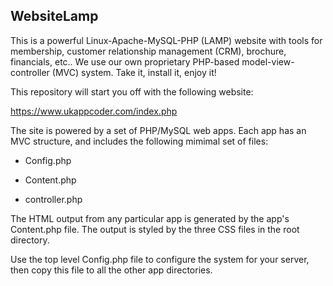 ## WebsiteLamp

This is a powerful Linux-Apache-MySQL-PHP (LAMP) website with tools for membership, customer relationship management (CRM), brochure, financials, etc.. We use our own proprietary PHP-based model-view-controller (MVC) system. Take it, install it, enjoy it!

This repository will start you off with the following website:

https://www.ukappcoder.com/index.php

The site is powered by a set of PHP/MySQL web apps. Each app has an MVC structure, and includes the following mimimal set of files:

- Config.php

- Content.php

- controller.php

The HTML output from any particular app is generated by the app's Content.php file. The output is styled by the three CSS files in the root directory.

Use the top level Config.php file to configure the system for your server, then copy this file to all the other app directories.
